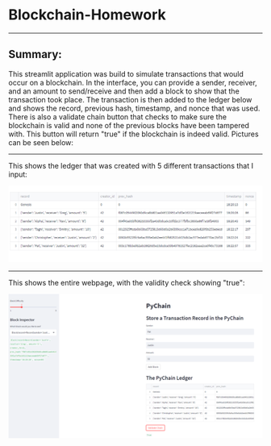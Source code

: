 # Blockchain-Homework
---

## Summary:
>
This streamlit application was build to simulate transactions that would occur on a blockchain. In the interface, you can provide a sender, receiver, and an amount to send/receive and then add a block to show that the transaction took place. The transaction is then added to the ledger below and shows the record, previous hash, timestamp, and nonce that was used. There is also a validate chain button that checks to make sure the blockchain is valid and none of the previous blocks have been tampered with. This button will return "true" if the blockchain is indeed valid. Pictures can be seen below:

---
This shows the ledger that was created with 5 different transactions that I input:
>
![ledger](Instructions/Images/Blockchain.png)


---
This shows the entire webpage, with the validity check showing "true":
>
![valid](Instructions/Images/validated%20chain.PNG)

